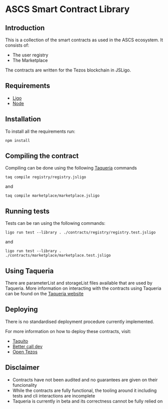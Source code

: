 # ASCS Smart Contract Library

## Introduction

This is a collection of the smart contracts as used in the ASCS ecosystem. It consists of:
- The user registry
- The Marketplace

The contracts are written for the Tezos blockchain in JSLigo.

## Requirements

- [Ligo](https://ligolang.org/docs/intro/installation?lang=jsligo)
- [Node](https://github.com/nvm-sh/nvm)

## Installation

To install all the requirements run:

```shell
npm install
```

## Compiling the contract

Compiling can be done using the following [Taqueria](https://taqueria.io/) commands

```shell
taq compile registry/registry.jsligo
```

and

```shell
taq compile marketplace/marketplace.jsligo
```

## Running tests

Tests can be ran using the following commands:

```shell
ligo run test --library . ./contracts/registry/registry.test.jsligo
```
and

```shell
ligo run test --library . ./contracts/marketplace/marketplace.test.jsligo
```

## Using Taqueria

There are parameterList and storageList files available that are used by Taqueria. More information on interacting with the contracts using Taqueria can be found on the [Taqueria website](https://taqueria.io/)

## Deploying

There is no standardised deployment procedure currently implemented.

For more information on how to deploy these contracts, visit:

- [Taquito](https://taquito.io/docs/originate/)
- [Better call dev](https://better-call.dev/deploy)
- [Open Tezos](https://docs.tezos.com/smart-contracts/deploying)

## Disclaimer

- Contracts have not been audited and no guarantees are given on their funcionality
- While the contracts are fully functional, the tooling around it including tests and cli interactions are incomplete
- Taqueria is currently in beta and its correctness cannot be fully relied on
